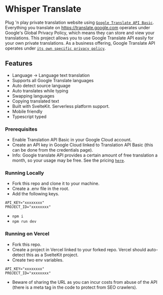 # Whisper Translate

Plug 'n play private translation website using [`Google Translate API Basic`](https://cloud.google.com/translate). Everything you translate on https://translate.google.com operates under Google's Global Privacy Policy, which means they can store and view your translations. This project allows you to use Google Translate API easily for your own private translations. As a business offering, Google Translate API operates under [`its own specific privacy policy`](https://cloud.google.com/translate/data-usage).

## Features
* Language -> Language text translation
* Supports all Google Translate languages
* Auto detect source language
* Auto translates while typing
* Swapping languages
* Copying translated text
* Built with SvelteKit. Serverless platform support.
* Mobile friendly
* Typescript typed

### Prerequisites
* Enable Translation API Basic in your Google Cloud account.
* Create an API key in Google Cloud linked to Translation API Basic (this can be done from the credentials page).
* Info: Google translate API provides a certain amount of free translation a month, so your usage may be free. See the pricing [`here`](https://cloud.google.com/translate/pricing).

### Running Locally
* Fork this repo and clone it to your machine.
* Create a .env file in the root.
* Add the following keys.
```
API_KEY="xxxxxxxx"
PROJECT_ID="xxxxxxxx"
```
* `npm i`
* `npm run dev`

### Running on Vercel
* Fork this repo.
* Create a project in Vercel linked to your forked repo. Vercel should auto-detect this as a SvelteKit project.
* Create two env variables.
```
API_KEY="xxxxxxxx"
PROJECT_ID="xxxxxxxx"
```
* Beware of sharing the URL as you can incur costs from abuse of the API (there is a meta tag in the code to protect from SEO crawlers).